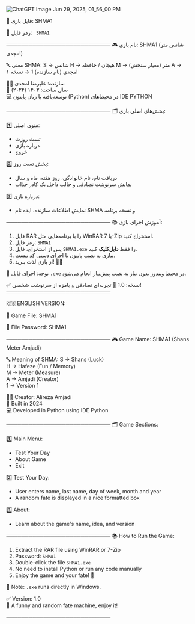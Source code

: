 ![ChatGPT Image Jun 29, 2025, 01_56_00 PM](https://github.com/user-attachments/assets/587a3098-2f93-49e5-bf35-0c7154ff6b9a)


📁 فایل بازی: SHMA1

🔐 رمز فایل: ` SHMA1` 

────────────────────────────
🎮 نام بازی:
SHMA1 (شانس متر امجدی)

🔤 معنی SHMA:
S → شانس
H → هیجان / حافظه
M → متر (معیار سنجش)
A → امجدی (نام سازنده)
1 → نسخه ۱

👨‍💻 سازنده:
علیرضا امجدی  
📆 سال ساخت: ۱۴۰۳ (۲۰۲۴)  
💻 توسعه‌یافته با زبان پایتون (Python) در محیط‌های  IDE PYTHON  

────────────────────────────
🗂️ بخش‌های اصلی بازی:

1️⃣ منوی اصلی:
- تست روزت
- درباره بازی
- خروج

2️⃣ بخش تست روز:
- دریافت نام، نام خانوادگی، روز هفته، ماه و سال  
- نمایش سرنوشت تصادفی و جالب داخل یک کادر جذاب  

3️⃣ درباره بازی:
- نمایش اطلاعات سازنده، ایده نام SHMA و نسخه برنامه  

────────────────────────────
📚 آموزش اجرای بازی:

1. فایل RAR را با برنامه‌هایی مثل WinRAR یا 7-Zip استخراج کنید.  
2. رمز فایل: `SHMA1`  
3. پس از استخراج، فایل `SHMA1.exe` را فقط **دابل‌کلیک** کنید.  
4. نیازی به نصب پایتون یا اجرای دستی کد نیست.  
5. از بازی لذت ببرید! 🎲✨

📌 توجه: اجرای فایل `.exe` در محیط ویندوز بدون نیاز به نصب پیش‌نیاز انجام می‌شود.

✅ نسخه: 1.0
🔮 تجربه‌ای تصادفی و بامزه از سرنوشت شخصی!
────────────────────────────


🇬🇧 ENGLISH VERSION:

📁 Game File: SHMA1

🔐 File Password: SHMA1

────────────────────────────
🎮 Game Name:
SHMA1 (Shans Meter Amjadi)

🔤 Meaning of SHMA:
S → Shans (Luck)  
H → Hafeze (Fun / Memory)  
M → Meter (Measure)  
A → Amjadi (Creator)  
1 → Version 1

👨‍💻 Creator:
Alireza Amjadi  
📆 Built in 2024  
💻 Developed in Python using IDE Python 

────────────────────────────
🗂️ Game Sections:

1️⃣ Main Menu:
- Test Your Day
- About Game
- Exit

2️⃣ Test Your Day:
- User enters name, last name, day of week, month and year  
- A random fate is displayed in a nice formatted box

3️⃣ About:
- Learn about the game's name, idea, and version

────────────────────────────
📚 How to Run the Game:

1. Extract the RAR file using WinRAR or 7-Zip  
2. Password: `SHMA1`  
3. Double-click the file `SHMA1.exe`  
4. No need to install Python or run any code manually  
5. Enjoy the game and your fate! 🎲

📌 Note: `.exe` runs directly in Windows.

✅ Version: 1.0  
🔮 A funny and random fate machine, enjoy it!

────────────────────────────
